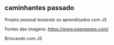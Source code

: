 ## caminhantes passado

Projeto pessoal testando os aprendizados com JS
 
Fontes das imagens: https://www.openpeeps.com/ 

Brincando com JS

  
 
 
